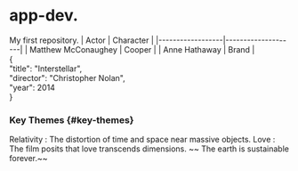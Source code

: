 # app-dev.
My first repository.
| Actor | Character |
|------------------|--------------------|
| Matthew McConaughey | Cooper |
| Anne Hathaway | Brand |
<br> { <br> "title": "Interstellar", <br> "director": "Christopher Nolan", <br> "year": 2014 <br> } <br>
[^1]: Interstellar explores space and time while maintaining a deeply emotional narrative.
### Key Themes {#key-themes}
Relativity
: The distortion of time and space near massive objects.
Love
: The film posits that love transcends dimensions.
~~ The earth is sustainable forever.~~
